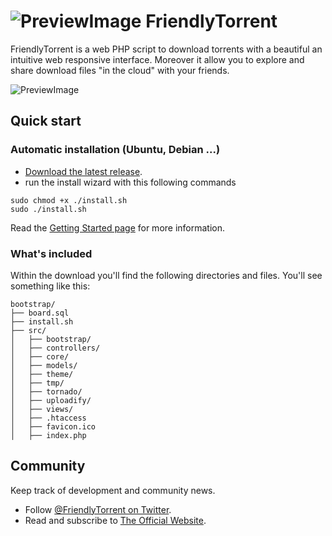 ![PreviewImage](http://friendlytorrent.com/img/logo-mini.png)  FriendlyTorrent
=======

FriendlyTorrent is a web PHP script to download torrents with a beautiful an intuitive web responsive interface.
Moreover it allow you to explore and share download files "in the cloud" with your friends.

![PreviewImage](http://friendlytorrent.com/img/home.png) 


## Quick start

### Automatic installation (Ubuntu, Debian ...)
* [Download the latest release](https://github.com/Cclleemm/FriendlyTorrent/archive/master.zip).
* run the install wizard with this following commands

``` 
sudo chmod +x ./install.sh
sudo ./install.sh 
```

Read the [Getting Started page](http:/friendlytorrent.com) for more information.

### What's included

Within the download you'll find the following directories and files. You'll see something like this:

```
bootstrap/
├── board.sql
├── install.sh
├── src/
│   ├── bootstrap/
│   ├── controllers/
│   ├── core/
│   ├── models/
│   ├── theme/
│   ├── tmp/
│   ├── tornado/
│   ├── uploadify/
│   ├── views/
│   ├── .htaccess
│   ├── favicon.ico
│   ├── index.php
```

## Community

Keep track of development and community news.

* Follow [@FriendlyTorrent on Twitter](http://twitter.com/friendlytorrent).
* Read and subscribe to [The Official Website](http://friendlytorrent.com).



